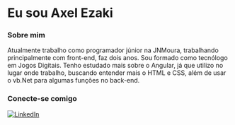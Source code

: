 # Eu sou Axel Ezaki

### Sobre mim
Atualmente trabalho como programador júnior na JNMoura, trabalhando principalmente com front-end, faz dois anos. Sou formado como tecnólogo em Jogos Digitais.
Tenho estudado mais sobre o Angular, já que utilizo no lugar onde trabalho, buscando entender mais o HTML e CSS, além de usar o vb.Net para algumas funções no back-end.

### Conecte-se comigo
[![LinkedIn](https://img.shields.io/badge/LinkedIn-000?style=for-the-badge&logo=linkedin&logo-color=0E76A8)](https://www.linkedin.com/in/axel-ezaki-b7a861187/)
